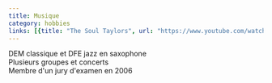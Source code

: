 ```yaml
---
title: Musique
category: hobbies
links: [{title: "The Soul Taylors", url: "https://www.youtube.com/watch?v=h4iP-w0gb-Y"}]
---
```


DEM classique et DFE jazz en saxophone<br />
Plusieurs groupes et concerts<br />
Membre d'un jury d'examen en 2006
